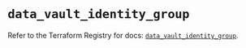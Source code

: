 # `data_vault_identity_group`

Refer to the Terraform Registry for docs: [`data_vault_identity_group`](https://registry.terraform.io/providers/hashicorp/vault/4.4.0/docs/data-sources/identity_group).
